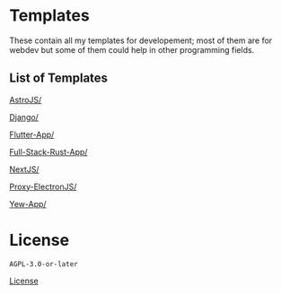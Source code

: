 # Templates

These contain all my templates for developement; most of them are for webdev but some of them could help in other programming fields.

## List of Templates

[AstroJS/](./AstroJS/)

[Django/](./Django/)

[Flutter-App/](./Flutter-App/)

[Full-Stack-Rust-App/](./Full-Stack-Rust-App/)

[NextJS/](./NextJS/)

[Proxy-ElectronJS/](./Proxy-ElectronJS/)

[Yew-App/](./Yew-App/)

# License

`AGPL-3.0-or-later`

[License](./LICENSE)
